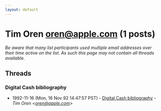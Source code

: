 ```yaml
---
layout: default
---
```


# Tim Oren  <oren@apple.com> (1 posts)

_Be aware that many list participants used multiple email addresses over their time active on the list. As such this page may not contain all threads available._

## Threads

### Digital Cash bibliography
+ 1992-11-16 (Mon, 16 Nov 92 14:47:57 PST) - [Digital Cash bibliography](/archive/1992/11/ed4b390da352f7b17f9e9dcb29479be5ea5bf412687362eaea53f1939a38ae42) - _Tim Oren  \<oren@apple.com\>_

